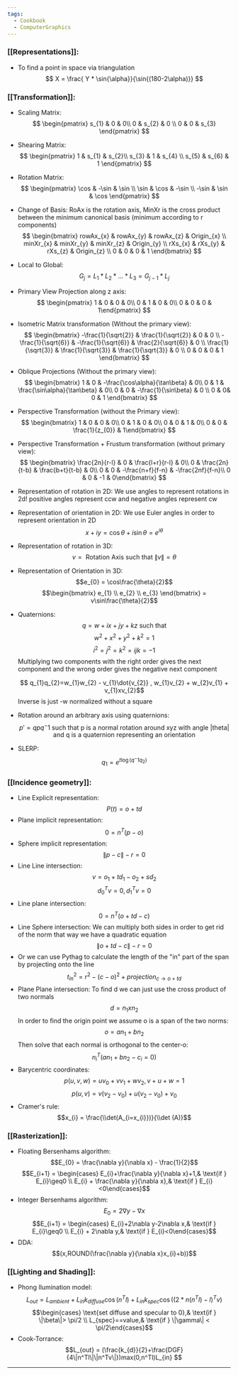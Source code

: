 ```yaml
---
tags:
  - Cookbook
  - ComputerGraphics
---
```


### [[Representations]]:
- To find a point in space via triangulation 	$$ X = \frac{ Y * \sin{\alpha}}{\sin{(180-2\alpha)}} $$

### [[Transformation]]:
* Scaling Matrix:
	$$ \begin{pmatrix}   s_{1} & 0 & 0\\   0 & s_{2} & 0 \\ 0 & 0 & s_{3}   \end{pmatrix} $$
* Shearing Matrix:
	$$ \begin{pmatrix}   1 & s_{1} & s_{2}\\   s_{3} & 1 & s_{4} \\ s_{5} & s_{6} & 1   \end{pmatrix} $$
* Rotation Matrix:
	$$ \begin{pmatrix}   \cos & -\sin & \sin \\   \sin & \cos & -\sin \\ -\sin & \sin & \cos   \end{pmatrix} $$
* Change of Basis:
	RoAx is the rotation axis, MinXr is the cross product between the minimum canonical basis (minimum according to r components)
	$$ \begin{bmatrix}   rowAx_{x} & rowAx_{y} & rowAx_{z} & Origin_{x} \\  minXr_{x}  & minXr_{y} & minXr_{z} & Origin_{y} \\ rXs_{x} & rXs_{y} & rXs_{z} & Origin_{z} \\ 0 & 0 & 0 & 1 \end{bmatrix} $$
* Local to Global:
	$$ G_{j} = L_{1} * L_{2} * \dots * L_{3} = G_{j-1} * L_{j}$$
* Primary View Projection along z axis:
	$$ \begin{pmatrix}   1 & 0 & 0 & 0\\   0 & 1 & 0 & 0\\ 0 & 0 & 0 & 1\end{pmatrix} $$
* Isometric Matrix transformation (Without the primary view):
	$$ \begin{bmatrix}   -\frac{1}{\sqrt{2}} & \frac{1}{\sqrt{2}} & 0 & 0 \\  -\frac{1}{\sqrt{6}}  & -\frac{1}{\sqrt{6}} & \frac{2}{\sqrt{6}} & 0 \\ \frac{1}{\sqrt{3}} & \frac{1}{\sqrt{3}} & \frac{1}{\sqrt{3}} & 0 \\ 0 & 0 & 0 & 1 \end{bmatrix} $$
* Oblique Projections (Without the primary view):
	$$ \begin{bmatrix}   1 & 0 & -\frac{\cos\alpha}{\tan\beta} & 0\\   0 & 1 & \frac{\sin\alpha}{\tan\beta} & 0\\ 0 & 0 & -\frac{1}{\sin\beta} & 0 \\
0 & 0& 0 & 1   \end{bmatrix} $$
* Perspective Transformation (without the Primary view):
	$$ \begin{bmatrix}   1 & 0 & 0 & 0\\   0 & 1 & 0 & 0\\ 0 & 0 & 1 & 0\\ 0 & 0 & \frac{1}{z_{0}} & 1\end{bmatrix} $$
* Perspective Transformation + Frustum transformation (without primary view):
	$$ \begin{bmatrix}   \frac{2n}{r-l} & 0 & \frac{l+r}{r-l} & 0\\   0 & \frac{2n}{t-b} & \frac{b+t}{t-b} & 0\\ 0 & 0 & -\frac{n+f}{f-n} & -\frac{2nf}{f-n}\\ 0 & 0 & -1 & 0\end{bmatrix} $$
* Representation of rotation in 2D:
	We use angles to represent rotations in 2d! positive angles represent ccw and negative angles represent cw

* Representation of orientation in 2D:
	We use Euler angles in order to represent orientation in 2D
	$$x + iy = \cos\theta +i\sin\theta = e^{i\theta}$$
* Representation of rotation in 3D:
	$$v = \text{ Rotation Axis such that } \|v\|=\theta $$
* Representation of Orientation in 3D:
	$$e_{0} = \cos\frac{\theta}{2}$$
	$$\begin{bmatrix}
e_{1} \\ e_{2} \\ e_{3}
\end{bmatrix} = v\sin\frac{\theta}{2}$$
* Quaternions:
	$$q=w +ix + jy+ kz \text{ such that} $$
	$$w^2 + x^2 + y^2 + k^2 = 1$$
	$$i^2 = j^2 = k^2 = ijk = -1$$
	Multiplying two components with the right order gives the next component and the wrong order gives the negative next component

	$$ q_{1}q_{2}=w_{1}w_{2} - v_{1}\dot{v_{2}} , w_{1}v_{2} + w_{2}v_{1} + v_{1}xv_{2}$$
	Inverse is just -w normalized without a square
* Rotation around an arbitrary axis using quaternions:
	$$p'=qpq^-1 \text{ such that p is a normal rotation around xyz with angle |theta| and q is a quaternion representing an orientation}$$
* SLERP:
	$$ q_{1} = e^{t\log(q^-1q_{2})}$$
### [[Incidence geometry]]:
* Line Explicit representation:
	$$P(t) = o + td$$
* Plane implicit representation:
	$$ 0 = n^T(p-o)$$
* Sphere implicit representation:
	$$ \|p-c\| - r = 0$$
* Line Line intersection:
	$$v = o_{1}+td_{1} - o_{2}+sd_{2} $$
	$$d_{0}^Tv=0, d_{1}^Tv=0 $$
* Line plane intersection:
	$$ 0 = n^T(o + td - c)$$
* Line Sphere intersection:
	We can multiply both sides in order to get rid of the norm that way we have a quadratic equation
	$$ \| o + td - c\| - r = 0$$
* Or we can use Pythag to calculate the length of the "in" part of the span by projecting onto the line
	$$t_{in}^2 = r^2 - (c-o)^2 + projection_{c\to o + td}$$
* Plane Plane intersection:
	To find d we can just use the cross product of two normals
	$$d = n_{1}xn_{2}$$
	In order to find the origin point we assume o is a span of the two norms:
	$$o=an_{1} + bn_{2}$$
	Then solve that each normal is orthogonal to the center-o:
	$$n_{i}^T(an_{1}+bn_{2}-c_{i}= 0 )$$
* Barycentric coordinates:
	$$p(u,v,w) = uv_{0} + vv_{1} + wv_{2}, v+u+w=1$$
	$$p(u,v) = v(v_{2}-v_{0}) + u (v_{2}-v_{0}) + v_{0}$$
* Cramer's rule:
	$$x_{i} = \frac{\\det(A_{i=x_{i}})}{\\det (A)}$$
### [[Rasterization]]:
* Floating Bersenhams algorithm:
	$$E_{0} = \frac{\nabla y}{\nabla x} - \frac{1}{2}$$
	$$E_{i+1} = \begin{cases} E_{i}+\frac{\nabla y}{\nabla x}+1,& \text{if } E_{i}\geq0 \\ E_{i} + \frac{\nabla y}{\nabla x},& \text{if } E_{i}<0\end{cases}$$
* Integer Bersenhams algorithm:
	$$E_{0} = 2\nabla y-\nabla x$$
	$$E_{i+1} = \begin{cases} E_{i}+2\nabla y-2\nabla x,& \text{if } E_{i}\geq0 \\ E_{i} + 2\nabla y,& \text{if } E_{i}<0\end{cases}$$
* DDA:
	$$(x,ROUND(\frac{\nabla y}{\nabla x}x_{i}+b))$$
### [[Lighting and Shading]]:
* Phong Ilumination model:
	$$L_{out} = L_{ambient} + L_{in}k_{diffuse}\cos(n^Tl) + L_{in}k_{spec}\cos((2*n(n^Tl)-l)^Tv)$$
	$$\begin{cases} \text{set diffuse and specular to 0},& \text{if } \|\beta\|> \pi/2 \\ L_{spec}==value,& \text{if } \|\gamma\| < \pi/2\end{cases}$$
* Cook-Torrance:
	$$L_{out} = (\frac{k_{d}}{2}+\frac{DGF}{4\|n^Tl\|\|n^Tv\|})max(0,n^Tl)L_{in} $$
***